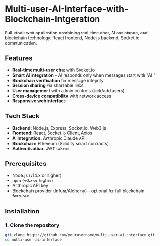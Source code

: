 # Multi-user-AI-Interface-with-Blockchain-Intgeration
Full-stack web application combining real-time chat, AI assistance, and blockchain technology. React frontend, Node.js backend, Socket.io communication.
## Features

- **Real-time multi-user chat** with Socket.io
- **Smart AI integration** - AI responds only when messages start with "AI "
- **Blockchain verification** for message integrity
- **Session sharing** via shareable links
- **User management** with admin controls (kick/add users)
- **Cross-device compatibility** with network access
- **Responsive web interface**

## Tech Stack

- **Backend:** Node.js, Express, Socket.io, Web3.js
- **Frontend:** React, Socket.io Client, Axios
- **AI Integration:** Anthropic Claude API
- **Blockchain:** Ethereum (Solidity smart contracts)
- **Authentication:** JWT tokens

## Prerequisites

- Node.js (v14.x or higher)
- npm (v6.x or higher)
- Anthropic API key
- Blockchain provider (Infura/Alchemy) - optional for full blockchain features

## Installation

### 1. Clone the repository
```bash
git clone https://github.com/yourusername/multi-user-ai-interface.git
cd multi-user-ai-interface
